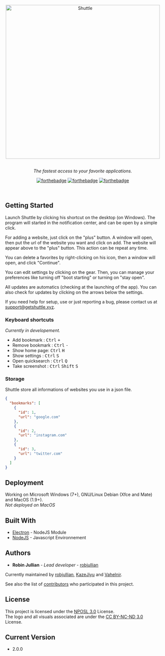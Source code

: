 <div align="center">
<br>
<a href="https://getshuttle.xyz" target="_blank"><img width="500" src="https://getshuttle.xyz/images/logo.png" alt="Shuttle"></a>
<br>
<br>
</div>

<p align="center" color="#6a737d">
  <i>The fastest access to your favorite applications.</i><br>
</p>

<div align="center">

[![forthebadge](http://forthebadge.com/images/badges/built-with-love.svg)](http://forthebadge.com) [![forthebadge](http://forthebadge.com/images/badges/uses-js.svg)](http://forthebadge.com) [![forthebadge](http://forthebadge.com/images/badges/for-you.svg)](http://forthebadge.com)
</div>
<br>

## Getting Started

Launch Shuttle by clicking his shortcut on the desktop (on Windows).
The program will started in the notification center, and can be open by a simple click.

For adding a website, just click on the "plus" button. A window will open, then put the url of the website you want and click on add.
The website will appear above to the "plus" button.
This action can be repeat any time.

You can delete a favorites by right-clicking on his icon, then a window will open, and click "Continue".

You can edit settings by clicking on the gear. Then, you can manage your preferences like turning off "boot starting" or turning on "stay open".

All updates are automatics (checking at the launching of the app). You can also check for updates by clicking on the arrows below the settings.

If you need help for setup, use or just reporting a bug, please contact us at [support@getshuttle.xyz](mailto:support@getshuttle.xyz).

### Keyboard shortcuts

<i>Currently in developement.</i>

* Add bookmark : <kbd>Ctrl</kbd> <kbd>+</kbd>
* Remove bookmark : <kbd>Ctrl</kbd> <kbd>-</kbd>
* Show home page: <kbd>Ctrl</kbd> <kbd>H</kbd>
* Show settings : <kbd>Ctrl</kbd> <kbd>S</kbd>
* Open quicksearch : <kbd>Ctrl</kbd> <kbd>Q</kbd>
* Take screenshot : <kbd>Ctrl</kbd> <kbd>Shift</kbd> <kbd>S</kbd>

### Storage

Shuttle store all informations of websites you use in a json file.

```json
{
  "bookmarks": [
    {
      "id": 1,
      "url": "google.com"
    },
    {
      "id": 2,
      "url": "instagram.com"
    },
    {
      "id": 3,
      "url": "twitter.com"
    }
  ]
}
```

## Deployment

Working on Microsoft Windows (7+), GNU/Linux Debian (Xfce and Mate) and MacOS (1.9+).<br>
_Not deployed on MacOS_

## Built With

* [Electron](https://electron.atom.io/) - NodeJS Module
* [NodeJS](https://nodejs.org) - Javascript Environnement

## Authors

* **Robin Jullian** - *Lead developer* - [robjullian](https://github.com/robjullian)

Currently maintained by [robjullian](https://github.com/robjullian), [KazeJiyu](https://github.com/KazeJiyu) and [Vahelnir](https://github.com/Vahelnir).

See also the list of [contributors](https://github.com/ShuttleLtd/Shuttle/contributors) who participated in this project.

## License

This project is licensed under the [NPOSL 3.0](https://opensource.org/licenses/NPOSL-3.0) License.<br>
The logo and all visuals associated are under the [CC BY-NC-ND 3.0](https://creativecommons.org/licenses/by-nc-nd/3.0/) License.

## Current Version

* 2.0.0
